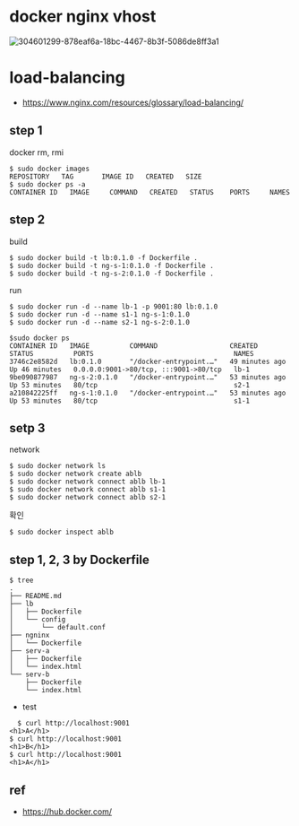 # docker nginx vhost
![304601299-878eaf6a-18bc-4467-8b3f-5086de8ff3a1](https://github.com/shimguh/docker-nginx-vhost/assets/80744883/d22b2261-1ce0-4a63-a4d3-338963b16d1d)

# load-balancing
- https://www.nginx.com/resources/glossary/load-balancing/
  
## step 1
docker rm, rmi
```
$ sudo docker images
REPOSITORY   TAG       IMAGE ID   CREATED   SIZE
$ sudo docker ps -a
CONTAINER ID   IMAGE     COMMAND   CREATED   STATUS    PORTS     NAMES
```

## step 2
build
```
$ sudo docker build -t lb:0.1.0 -f Dockerfile .
$ sudo docker build -t ng-s-1:0.1.0 -f Dockerfile .
$ sudo docker build -t ng-s-2:0.1.0 -f Dockerfile .
```

run
```
$ sudo docker run -d --name lb-1 -p 9001:80 lb:0.1.0
$ sudo docker run -d --name s1-1 ng-s-1:0.1.0
$ sudo docker run -d --name s2-1 ng-s-2:0.1.0

$sudo docker ps
CONTAINER ID   IMAGE          COMMAND                  CREATED          STATUS          PORTS                                   NAMES
3746c2e8582d   lb:0.1.0       "/docker-entrypoint.…"   49 minutes ago   Up 46 minutes   0.0.0.0:9001->80/tcp, :::9001->80/tcp   lb-1
9be090877987   ng-s-2:0.1.0   "/docker-entrypoint.…"   53 minutes ago   Up 53 minutes   80/tcp                                  s2-1
a210842225ff   ng-s-1:0.1.0   "/docker-entrypoint.…"   53 minutes ago   Up 53 minutes   80/tcp                                  s1-1
```

## setp 3
network
```
$ sudo docker network ls
$ sudo docker network create ablb
$ sudo docker network connect ablb lb-1
$ sudo docker network connect ablb s1-1
$ sudo docker network connect ablb s2-1
```
확인
```
$ sudo docker inspect ablb
```

## step 1, 2, 3 by Dockerfile
```
$ tree
.
├── README.md
├── lb
│   ├── Dockerfile
│   └── config
│       └── default.conf
├── ngninx
│   └── Dockerfile
├── serv-a
│   ├── Dockerfile
│   └── index.html
└── serv-b
    ├── Dockerfile
    └── index.html
```

- test
```
  $ curl http://localhost:9001
<h1>A</h1>
$ curl http://localhost:9001
<h1>B</h1>
$ curl http://localhost:9001
<h1>A</h1>
```

## ref
- https://hub.docker.com/
